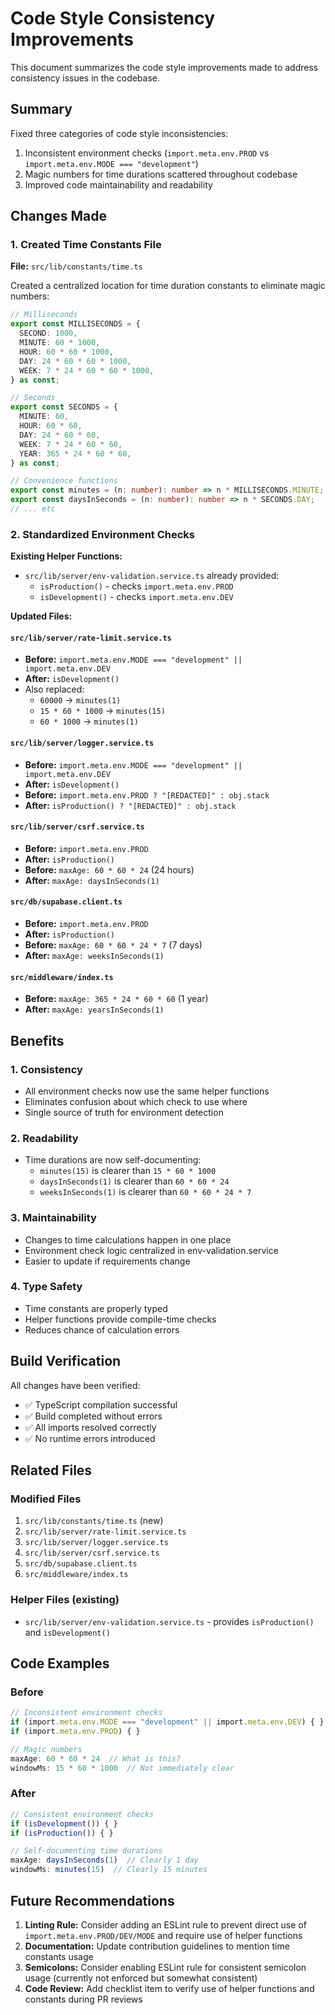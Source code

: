 # Code Style Consistency Improvements

This document summarizes the code style improvements made to address consistency issues in the codebase.

## Summary

Fixed three categories of code style inconsistencies:
1. Inconsistent environment checks (`import.meta.env.PROD` vs `import.meta.env.MODE === "development"`)
2. Magic numbers for time durations scattered throughout codebase
3. Improved code maintainability and readability

## Changes Made

### 1. Created Time Constants File

**File:** `src/lib/constants/time.ts`

Created a centralized location for time duration constants to eliminate magic numbers:

```typescript
// Milliseconds
export const MILLISECONDS = {
  SECOND: 1000,
  MINUTE: 60 * 1000,
  HOUR: 60 * 60 * 1000,
  DAY: 24 * 60 * 60 * 1000,
  WEEK: 7 * 24 * 60 * 60 * 1000,
} as const;

// Seconds
export const SECONDS = {
  MINUTE: 60,
  HOUR: 60 * 60,
  DAY: 24 * 60 * 60,
  WEEK: 7 * 24 * 60 * 60,
  YEAR: 365 * 24 * 60 * 60,
} as const;

// Convenience functions
export const minutes = (n: number): number => n * MILLISECONDS.MINUTE;
export const daysInSeconds = (n: number): number => n * SECONDS.DAY;
// ... etc
```

### 2. Standardized Environment Checks

**Existing Helper Functions:**
- `src/lib/server/env-validation.service.ts` already provided:
  - `isProduction()` - checks `import.meta.env.PROD`
  - `isDevelopment()` - checks `import.meta.env.DEV`

**Updated Files:**

#### `src/lib/server/rate-limit.service.ts`
- **Before:** `import.meta.env.MODE === "development" || import.meta.env.DEV`
- **After:** `isDevelopment()`
- Also replaced:
  - `60000` → `minutes(1)`
  - `15 * 60 * 1000` → `minutes(15)`
  - `60 * 1000` → `minutes(1)`

#### `src/lib/server/logger.service.ts`
- **Before:** `import.meta.env.MODE === "development" || import.meta.env.DEV`
- **After:** `isDevelopment()`
- **Before:** `import.meta.env.PROD ? "[REDACTED]" : obj.stack`
- **After:** `isProduction() ? "[REDACTED]" : obj.stack`

#### `src/lib/server/csrf.service.ts`
- **Before:** `import.meta.env.PROD`
- **After:** `isProduction()`
- **Before:** `maxAge: 60 * 60 * 24` (24 hours)
- **After:** `maxAge: daysInSeconds(1)`

#### `src/db/supabase.client.ts`
- **Before:** `import.meta.env.PROD`
- **After:** `isProduction()`
- **Before:** `maxAge: 60 * 60 * 24 * 7` (7 days)
- **After:** `maxAge: weeksInSeconds(1)`

#### `src/middleware/index.ts`
- **Before:** `maxAge: 365 * 24 * 60 * 60` (1 year)
- **After:** `maxAge: yearsInSeconds(1)`

## Benefits

### 1. Consistency
- All environment checks now use the same helper functions
- Eliminates confusion about which check to use where
- Single source of truth for environment detection

### 2. Readability
- Time durations are now self-documenting:
  - `minutes(15)` is clearer than `15 * 60 * 1000`
  - `daysInSeconds(1)` is clearer than `60 * 60 * 24`
  - `weeksInSeconds(1)` is clearer than `60 * 60 * 24 * 7`

### 3. Maintainability
- Changes to time calculations happen in one place
- Environment check logic centralized in env-validation.service
- Easier to update if requirements change

### 4. Type Safety
- Time constants are properly typed
- Helper functions provide compile-time checks
- Reduces chance of calculation errors

## Build Verification

All changes have been verified:
- ✅ TypeScript compilation successful
- ✅ Build completed without errors
- ✅ All imports resolved correctly
- ✅ No runtime errors introduced

## Related Files

### Modified Files
1. `src/lib/constants/time.ts` (new)
2. `src/lib/server/rate-limit.service.ts`
3. `src/lib/server/logger.service.ts`
4. `src/lib/server/csrf.service.ts`
5. `src/db/supabase.client.ts`
6. `src/middleware/index.ts`

### Helper Files (existing)
- `src/lib/server/env-validation.service.ts` - provides `isProduction()` and `isDevelopment()`

## Code Examples

### Before
```typescript
// Inconsistent environment checks
if (import.meta.env.MODE === "development" || import.meta.env.DEV) { }
if (import.meta.env.PROD) { }

// Magic numbers
maxAge: 60 * 60 * 24  // What is this?
windowMs: 15 * 60 * 1000  // Not immediately clear
```

### After
```typescript
// Consistent environment checks
if (isDevelopment()) { }
if (isProduction()) { }

// Self-documenting time durations
maxAge: daysInSeconds(1)  // Clearly 1 day
windowMs: minutes(15)  // Clearly 15 minutes
```

## Future Recommendations

1. **Linting Rule:** Consider adding an ESLint rule to prevent direct use of `import.meta.env.PROD/DEV/MODE` and require use of helper functions
2. **Documentation:** Update contribution guidelines to mention time constants usage
3. **Semicolons:** Consider enabling ESLint rule for consistent semicolon usage (currently not enforced but somewhat consistent)
4. **Code Review:** Add checklist item to verify use of helper functions and constants during PR reviews
